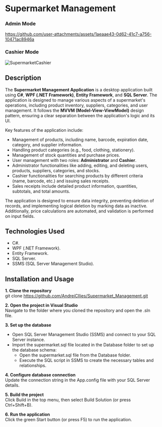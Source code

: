 # Supermarket Management

### Admin Mode
https://github.com/user-attachments/assets/1aeaae43-0d62-41c7-a756-10471ac8946a

### Cashier Mode
![SupermarketCashier](https://github.com/user-attachments/assets/5fd4e400-75d2-489a-99ea-e924252346c6)

## Description

The **Supermarket Management Application** is a desktop application built using **C#**, **WPF (.NET Framework)**, **Entity Framework**, and **SQL Server**. The application is designed to manage various aspects of a supermarket's operations, including product inventory, suppliers, categories, and user management. It follows the **MVVM (Model-View-ViewModel)** design pattern, ensuring a clear separation between the application's logic and its UI.

Key features of the application include:
- Management of products, including name, barcode, expiration date, category, and supplier information.
- Handling product categories (e.g., food, clothing, stationery).
- Management of stock quantities and purchase prices.
- User management with two roles: **Administrator** and **Cashier**.
- Administrator functionalities like adding, editing, and deleting users, products, suppliers, categories, and stocks.
- Cashier functionalities for searching products by different criteria (name, barcode, etc.) and issuing sales receipts.
- Sales receipts include detailed product information, quantities, subtotals, and total amounts.

The application is designed to ensure data integrity, preventing deletion of records, and implementing logical deletion by marking data as inactive. Additionally, price calculations are automated, and validation is performed on input fields.

## Technologies Used

- C#.
- WPF (.NET Framework).
- Entity Framework.
- SQL Server.
- SSMS (SQL Server Management Studio).

## Installation and Usage

**1. Clone the repository**  
git clone https://github.com/AndreiCIlies/Supermarket_Management.git

**2. Open the project in Visual Studio**  
Navigate to the folder where you cloned the repository and open the .sln file.

**3. Set up the database**  
* Open SQL Server Management Studio (SSMS) and connect to your SQL Server instance.
* Import the supermarket.sql file located in the Database folder to set up the database schema:
  - Open the supermarket.sql file from the Database folder.
  - Execute the SQL script in SSMS to create the necessary tables and relationships.

**4. Configure database connection**  
Update the connection string in the App.config file with your SQL Server details.

**5. Build the project**  
Click Build in the top menu, then select Build Solution (or press Ctrl+Shift+B).

**6. Run the application**  
Click the green Start button (or press F5) to run the application.
